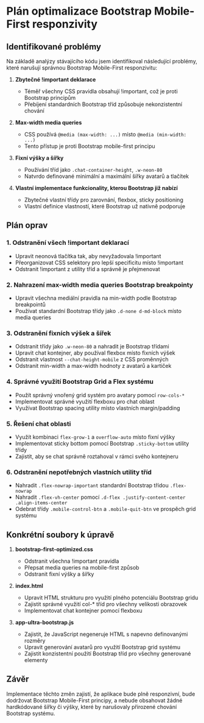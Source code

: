 # Plán optimalizace Bootstrap Mobile-First responzivity

## Identifikované problémy

Na základě analýzy stávajícího kódu jsem identifikoval následující problémy, které narušují správnou Bootstrap Mobile-First responzivitu:

1. **Zbytečné !important deklarace**
   - Téměř všechny CSS pravidla obsahují !important, což je proti Bootstrap principům
   - Přebíjení standardních Bootstrap tříd způsobuje nekonzistentní chování

2. **Max-width media queries**
   - CSS používá `@media (max-width: ...)` místo `@media (min-width: ...)`
   - Tento přístup je proti Bootstrap mobile-first principu

3. **Fixní výšky a šířky**
   - Používání tříd jako `.chat-container-height`, `.w-neon-80`
   - Natvrdo definované minimální a maximální šířky avatarů a tlačítek

4. **Vlastní implementace funkcionality, kterou Bootstrap již nabízí**
   - Zbytečné vlastní třídy pro zarovnání, flexbox, sticky positioning
   - Vlastní definice vlastností, které Bootstrap už nativně podporuje

## Plán oprav

### 1. Odstranění všech !important deklarací
- Upravit neonová tlačítka tak, aby nevyžadovala !important
- Přeorganizovat CSS selektory pro lepší specificitu místo !important
- Odstranit !important z utility tříd a správně je přejmenovat

### 2. Nahrazení max-width media queries Bootstrap breakpointy
- Upravit všechna mediální pravidla na min-width podle Bootstrap breakpointů
- Používat standardní Bootstrap třídy jako `.d-none d-md-block` místo media queries

### 3. Odstranění fixních výšek a šířek
- Odstranit třídy jako `.w-neon-80` a nahradit je Bootstrap třídami
- Upravit chat kontejner, aby používal flexbox místo fixních výšek
- Odstranit vlastnost `--chat-height-mobile` z CSS proměnných
- Odstranit min-width a max-width hodnoty z avatarů a kartiček

### 4. Správné využití Bootstrap Grid a Flex systému
- Použít správný vnořený grid systém pro avatary pomocí `row-cols-*`
- Implementovat správné využití flexboxu pro chat oblast
- Využívat Bootstrap spacing utility místo vlastních margin/padding

### 5. Řešení chat oblasti
- Využít kombinaci `flex-grow-1` a `overflow-auto` místo fixní výšky
- Implementovat sticky bottom pomocí Bootstrap `.sticky-bottom` utility třídy
- Zajistit, aby se chat správně roztahoval v rámci svého kontejneru

### 6. Odstranění nepotřebných vlastních utility tříd
- Nahradit `.flex-nowrap-important` standardní Bootstrap třídou `.flex-nowrap`
- Nahradit `.flex-vh-center` pomocí `.d-flex .justify-content-center .align-items-center`
- Odebrat třídy `.mobile-control-btn` a `.mobile-quit-btn` ve prospěch grid systému

## Konkrétní soubory k úpravě

1. **bootstrap-first-optimized.css**
   - Odstranit všechna !important pravidla
   - Přepsat media queries na mobile-first způsob
   - Odstranit fixní výšky a šířky

2. **index.html**
   - Upravit HTML strukturu pro využití plného potenciálu Bootstrap gridu
   - Zajistit správné využití col-* tříd pro všechny velikosti obrazovek
   - Implementovat chat kontejner pomocí flexboxu

3. **app-ultra-bootstrap.js**
   - Zajistit, že JavaScript negeneruje HTML s napevno definovanými rozměry
   - Upravit generování avatarů pro využití Bootstrap grid systému
   - Zajistit konzistentní použití Bootstrap tříd pro všechny generované elementy

## Závěr
Implementace těchto změn zajistí, že aplikace bude plně responzivní, bude dodržovat Bootstrap Mobile-First principy, a nebude obsahovat žádné hardkódované šířky či výšky, které by narušovaly přirozené chování Bootstrap systému.
